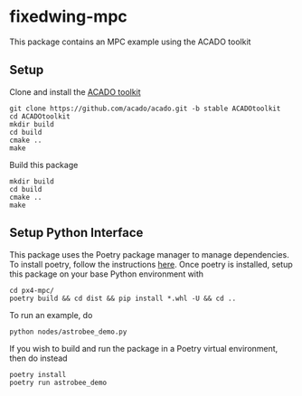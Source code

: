 # fixedwing-mpc
This package contains an MPC example using the ACADO toolkit

## Setup
Clone and install the [ACADO toolkit](https://acado.github.io/install_linux.html)
```
git clone https://github.com/acado/acado.git -b stable ACADOtoolkit
cd ACADOtoolkit
mkdir build
cd build
cmake ..
make
```

Build this package
```
mkdir build
cd build
cmake ..
make
```

## Setup Python Interface

This package uses the Poetry package manager to manage dependencies. To install poetry, follow the instructions [here](https://python-poetry.org/docs/#installation). Once poetry is installed, setup this package on your base Python environment with
```
cd px4-mpc/
poetry build && cd dist && pip install *.whl -U && cd ..
```

To run an example, do
```
python nodes/astrobee_demo.py
```

If you wish to build and run the package in a Poetry virtual environment, then do instead
```
poetry install
poetry run astrobee_demo
```


